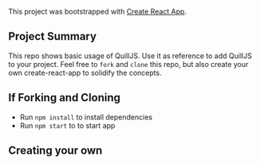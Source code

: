 This project was bootstrapped with [Create React App](https://github.com/facebook/create-react-app).

## Project Summary

This repo shows basic usage of QuillJS. Use it as reference to add QuillJS to your project. Feel free to `fork` and `clone` this repo, but also create your own create-react-app to solidify the concepts. 

## If Forking and Cloning

* Run `npm install` to install dependencies
* Run `npm start` to to start app


## Creating your own
